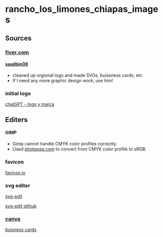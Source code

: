# rancho_los_limones_chiapas_images

## Sources
### [fiver.com](https://fiver.com)
#### [saadbin08](https://www.fiverr.com/saadbin08/)
- cleaned up orgional logo and made SVGs, buissness cards, etc
- If I need any more graphic design work, use him!

### initial logo
[chatGPT - logo y marca](https://chatgpt.com/g/g-p-676af1207ee88191b136772cd931f695-los-limones/c/67415deb-8674-8008-93fd-2454225341ad)

## Editers
#### GIMP
- Gimp cannot handle CMYK color profiles correctly.
- Used [photopea.com](https://www.photopea.com/) to convert from CMYK color profile to sRGB.

### favicon
[favicon.io](https://favicon.io/favicon-converter/)

### svg editer
[svg-edit](https://svgedit.netlify.app/editor/index.html)

[svg-edit github](https://github.com/SVG-Edit/svgedit)

### [canva](https://vanva.com)
[buisness cards](https://www.canva.com/design/DAGb32I9qGU/GRcwg_NifI9Kh7SZIxJEuQ/edit?utm_content=DAGb32I9qGU&utm_campaign=designshare&utm_medium=link2&utm_source=sharebutton)
